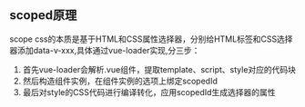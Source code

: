 ## scoped原理
 scope css的本质是基于HTML和CSS属性选择器，分别给HTML标签和CSS选择器添加data-v-xxx,具体通过vue-loader实现,分三步：
1. 首先vue-loader会解析.vue组件，提取template、script、style对应的代码块
2. 然后构造组件实例，在组件实例的选项上绑定scopedId
3. 最后对style的CSS代码进行编译转化，应用scopedId生成选择器的属性